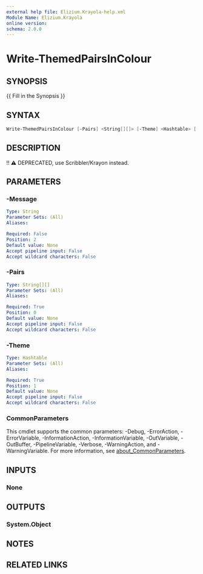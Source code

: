 ```yaml
---
external help file: Elizium.Krayola-help.xml
Module Name: Elizium.Krayola
online version:
schema: 2.0.0
---
```


# Write-ThemedPairsInColour

## SYNOPSIS

{{ Fill in the Synopsis }}

## SYNTAX

```powershell
Write-ThemedPairsInColour [-Pairs] <String[][]> [-Theme] <Hashtable> [[-Message] <String>] [<CommonParameters>]
```

## DESCRIPTION

!! :warning: DEPRECATED, use Scribbler/Krayon instead.

## PARAMETERS

### -Message

```yaml
Type: String
Parameter Sets: (All)
Aliases:

Required: False
Position: 2
Default value: None
Accept pipeline input: False
Accept wildcard characters: False
```

### -Pairs

```yaml
Type: String[][]
Parameter Sets: (All)
Aliases:

Required: True
Position: 0
Default value: None
Accept pipeline input: False
Accept wildcard characters: False
```

### -Theme

```yaml
Type: Hashtable
Parameter Sets: (All)
Aliases:

Required: True
Position: 1
Default value: None
Accept pipeline input: False
Accept wildcard characters: False
```

### CommonParameters

This cmdlet supports the common parameters: -Debug, -ErrorAction, -ErrorVariable, -InformationAction, -InformationVariable, -OutVariable, -OutBuffer, -PipelineVariable, -Verbose, -WarningAction, and -WarningVariable. For more information, see [about_CommonParameters](http://go.microsoft.com/fwlink/?LinkID=113216).

## INPUTS

### None

## OUTPUTS

### System.Object

## NOTES

## RELATED LINKS
